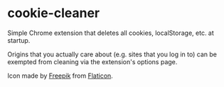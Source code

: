 # cookie-cleaner

Simple Chrome extension that deletes all cookies, localStorage, etc. at startup.

Origins that you actually care about (e.g. sites that you log in to) can be
exempted from cleaning via the extension's options page.

Icon made by [Freepik](https://www.freepik.com) from
[Flaticon](https://www.flaticon.com/).
